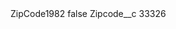 <?xml version="1.0" encoding="UTF-8"?>
<CustomMetadata xmlns="http://soap.sforce.com/2006/04/metadata" xmlns:xsi="http://www.w3.org/2001/XMLSchema-instance" xmlns:xsd="http://www.w3.org/2001/XMLSchema">
    <label>ZipCode1982</label>
    <protected>false</protected>
    <values>
        <field>Zipcode__c</field>
        <value xsi:type="xsd:string">33326</value>
    </values>
</CustomMetadata>
